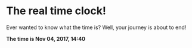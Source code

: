 # The real time clock!

Ever wanted to know what the time is? Well, your journey is about to end!

**The time is Nov 04, 2017, 14:40**